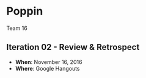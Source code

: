 # Poppin

Team 16
## Iteration 02 - Review & Retrospect

 * __When__: November 16, 2016
 * __Where__: Google Hangouts